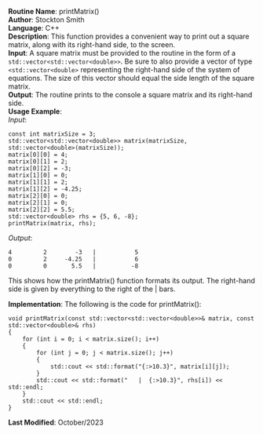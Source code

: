 **Routine Name**: printMatrix()  
**Author**: Stockton Smith  
**Language**: C++  
**Description**: This function provides a convenient way to print out a square matrix, along with its right-hand side, to the screen.  
**Input**: A square matrix must be provided to the routine in the form of a `std::vector<std::vector<double>>`. Be sure to also provide a vector of type `<std::vector<double>` representing the right-hand side of the system of equations. The size of this vector should equal the side length of the square matrix.    
**Output**: The routine prints to the console a square matrix and its right-hand side.  
**Usage Example**:  
*Input*:  

    const int matrixSize = 3;  
    std::vector<std::vector<double>> matrix(matrixSize, std::vector<double>(matrixSize));  
    matrix[0][0] = 4;  
    matrix[0][1] = 2;  
    matrix[0][2] = -3;  
    matrix[1][0] = 0;  
    matrix[1][1] = 2;  
    matrix[1][2] = -4.25;  
    matrix[2][0] = 0;  
    matrix[2][1] = 0;  
    matrix[2][2] = 5.5;  
    std::vector<double> rhs = {5, 6, -8};  
    printMatrix(matrix, rhs);  

*Output*:  

    4         2        -3   |           5
    0         2     -4.25   |           6
    0         0       5.5   |          -8

This shows how the printMatrix() function formats its output. The right-hand side is given by everything to the right of the | bars.

**Implementation**: The following is the code for printMatrix():  

    void printMatrix(const std::vector<std::vector<double>>& matrix, const std::vector<double>& rhs)
    {
        for (int i = 0; i < matrix.size(); i++)
        {
            for (int j = 0; j < matrix.size(); j++)
            {
                std::cout << std::format("{:>10.3}", matrix[i][j]);
            }
            std::cout << std::format("   |  {:>10.3}", rhs[i]) << std::endl;
        }
        std::cout << std::endl;
    }

**Last Modified**: October/2023